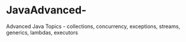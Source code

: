 # JavaAdvanced-
Advanced Java Topics - collections, concurrency, exceptions, streams, generics, lambdas, executors 
